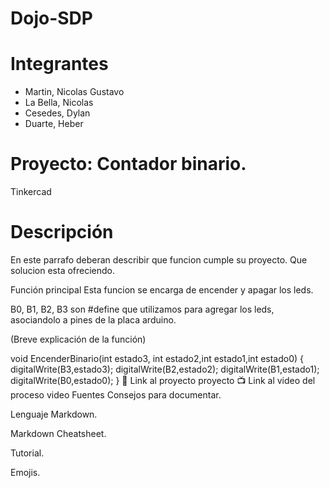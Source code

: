 # Dojo-SDP

# Integrantes
* Martin, Nicolas Gustavo
* La Bella, Nicolas
* Cesedes, Dylan
* Duarte, Heber

# Proyecto: Contador binario.
Tinkercad

# Descripción
En este parrafo deberan describir que funcion cumple su proyecto. Que solucion esta ofreciendo.

Función principal
Esta funcion se encarga de encender y apagar los leds.

B0, B1, B2, B3 son #define que utilizamos para agregar los leds, asociandolo a pines de la placa arduino.

(Breve explicación de la función)

void EncenderBinario(int estado3, int estado2,int estado1,int estado0)
{
  digitalWrite(B3,estado3);
  digitalWrite(B2,estado2);
  digitalWrite(B1,estado1);
  digitalWrite(B0,estado0);
}
🤖 Link al proyecto
proyecto
📺 Link al video del proceso
video
Fuentes
Consejos para documentar.

Lenguaje Markdown.

Markdown Cheatsheet.

Tutorial.

Emojis.
